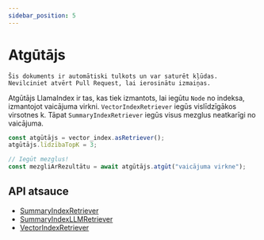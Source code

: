 ```yaml
---
sidebar_position: 5
---
```


# Atgūtājs

`Šis dokuments ir automātiski tulkots un var saturēt kļūdas. Nevilciniet atvērt Pull Request, lai ierosinātu izmaiņas.`

Atgūtājs LlamaIndex ir tas, kas tiek izmantots, lai iegūtu `Node` no indeksa, izmantojot vaicājuma virkni. `VectorIndexRetriever` iegūs vislīdzīgākos virsotnes k. Tāpat `SummaryIndexRetriever` iegūs visus mezglus neatkarīgi no vaicājuma.

```typescript
const atgūtājs = vector_index.asRetriever();
atgūtājs.līdzībaTopK = 3;

// Iegūt mezglus!
const mezgliArRezultātu = await atgūtājs.atgūt("vaicājuma virkne");
```

## API atsauce

- [SummaryIndexRetriever](../../api/classes/SummaryIndexRetriever.md)
- [SummaryIndexLLMRetriever](../../api/classes/SummaryIndexLLMRetriever.md)
- [VectorIndexRetriever](../../api/classes/VectorIndexRetriever.md)
